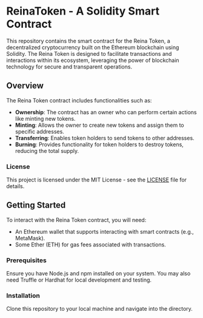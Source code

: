# ReinaToken - A Solidity Smart Contract

This repository contains the smart contract for the Reina Token, a decentralized cryptocurrency built on the Ethereum blockchain using Solidity. The Reina Token is designed to facilitate transactions and interactions within its ecosystem, leveraging the power of blockchain technology for secure and transparent operations.

## Overview

The Reina Token contract includes functionalities such as:

- **Ownership**: The contract has an owner who can perform certain actions like minting new tokens.
- **Minting**: Allows the owner to create new tokens and assign them to specific addresses.
- **Transferring**: Enables token holders to send tokens to other addresses.
- **Burning**: Provides functionality for token holders to destroy tokens, reducing the total supply.

### License

This project is licensed under the MIT License - see the [LICENSE](./LICENSE) file for details.

## Getting Started

To interact with the Reina Token contract, you will need:

- An Ethereum wallet that supports interacting with smart contracts (e.g., MetaMask).
- Some Ether (ETH) for gas fees associated with transactions.

### Prerequisites

Ensure you have Node.js and npm installed on your system. You may also need Truffle or Hardhat for local development and testing.

### Installation

Clone this repository to your local machine and navigate into the directory.
